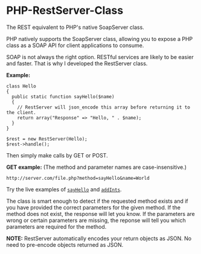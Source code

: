 PHP-RestServer-Class
====================

The REST equivalent to PHP's native SoapServer class.

PHP natively supports the SoapServer class, allowing you to expose a PHP class as a SOAP API 
for client applications to consume.

SOAP is not always the right option. RESTful services are likely to be easier and faster. That is why I developed
the RestServer class.


<b>Example:</b>

    class Hello
    {
      public static function sayHello($name)
      {
        // RestServer will json_encode this array before returning it to the client.
        return array("Response" => "Hello, " . $name);
      }
    }

    $rest = new RestServer(Hello);
    $rest->handle();


Then simply make calls by GET or POST.

<b>GET example:</b>
(The method and parameter names are case-insensitive.)

    http://server.com/file.php?method=sayHello&name=World
    
Try the live examples of <a href='http://jakesankey.com/projects/php/RestServer/example.php?method=sayHello&name=World' target='_blank'>`sayHello`</a> and <a href='http://jakesankey.com/projects/php/RestServer/example.php?method=addInts&n1=15&n2=10' target='_blank'>`addInts`</a>.

The class is smart enough to detect if the requested method exists and if you have provided 
the correct parameters for the given method. If the method does not exist, the response will let you know.
If the parameters are wrong or certain parameters are missing, the reponse will tell you which parameters are
required for the method.

<b>NOTE:</b>
RestServer automatically encodes your return objects as JSON. No need to pre-encode objects returned as JSON.
